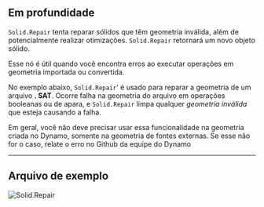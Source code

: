 ## Em profundidade
`Solid.Repair` tenta reparar sólidos que têm geometria inválida, além de potencialmente realizar otimizações. `Solid.Repair` retornará um novo objeto sólido.

Esse nó é útil quando você encontra erros ao executar operações em geometria importada ou convertida.

No exemplo abaixo, `Solid.Repair`' é usado para reparar a geometria de um arquivo **. SAT**. Ocorre falha na geometria do arquivo em operações booleanas ou de apara, e `Solid.Repair` limpa qualquer *geometria inválida* que esteja causando a falha.

Em geral, você não deve precisar usar essa funcionalidade na geometria criada no Dynamo, somente na geometria de fontes externas. Se esse não for o caso, relate o erro no Github da equipe do Dynamo
___
## Arquivo de exemplo

![Solid.Repair](./Autodesk.DesignScript.Geometry.Solid.Repair_img.jpg)
